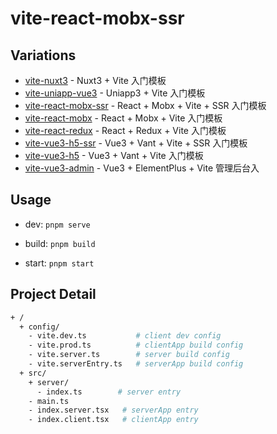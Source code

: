 # vite-react-mobx-ssr

## Variations

-   [vite-nuxt3](https://github.com/lincenying/vite-nuxt3) - Nuxt3 + Vite 入门模板
-   [vite-uniapp-vue3](https://github.com/lincenying/vite-uniapp-vue3) - Uniapp3 + Vite 入门模板
-   [vite-react-mobx-ssr](https://github.com/lincenying/vite-react-mobx-ssr) - React + Mobx + Vite + SSR 入门模板
-   [vite-react-mobx](https://github.com/lincenying/vite-react-mobx) - React + Mobx + Vite 入门模板
-   [vite-react-redux](https://github.com/lincenying/vite-react-redux) - React + Redux + Vite 入门模板
-   [vite-vue3-h5-ssr](https://github.com/lincenying/vite-vue3-h5-ssr) - Vue3 + Vant + Vite + SSR 入门模板
-   [vite-vue3-h5](https://github.com/lincenying/vite-vue3-h5) - Vue3 + Vant + Vite 入门模板
-   [vite-vue3-admin](https://github.com/lincenying/vite-vue3-admin) - Vue3 + ElementPlus + Vite 管理后台入

## Usage

-   dev: `pnpm serve`

-   build: `pnpm build`

-   start: `pnpm start`

## Project Detail

```bash
+ /
  + config/
    - vite.dev.ts           # client dev config
    - vite.prod.ts          # clientApp build config
    - vite.server.ts        # server build config
    - vite.serverEntry.ts   # serverApp build config
  + src/
    + server/
      - index.ts        # server entry
    - main.ts
    - index.server.tsx   # serverApp entry
    - index.client.tsx   # clientApp entry
```
